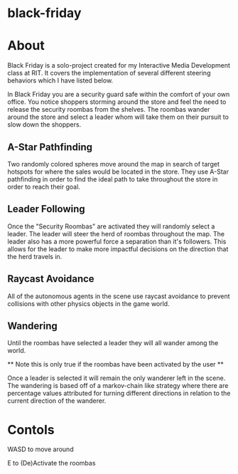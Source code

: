 black-friday
============

# About

Black Friday is a solo-project created for my Interactive Media Development
class at RIT. It covers the implementation of several different steering
behaviors which I have listed below.


In Black Friday you are a security guard safe within the comfort of your
own office. You notice shoppers storming around the store and feel the need
to release the security roombas from the shelves. The roombas wander around
the store and select a leader whom will take them on their pursuit to slow
down the shoppers. 

## A-Star Pathfinding

Two randomly colored spheres move around the map in search of target hotspots
for where the sales would be located in the store. They use A-Star pathfinding
in order to find the ideal path to take throughout the store in order to reach
their goal.

## Leader Following

Once the "Security Roombas" are activated they will randomly select a leader.
The leader will steer the herd of roombas throughout the map. The leader also
has a more powerful force a separation than it's followers. This allows
for the leader to make more impactful decisions on the direction that the 
herd travels in.

## Raycast Avoidance

All of the autonomous agents in the scene use raycast avoidance to prevent
collisions with other physics objects in the game world.

## Wandering

Until the roombas have selected a leader they will all wander among the world.

** Note this is only true if the roombas have been activated by the user **

Once a leader is selected it will remain the only wanderer left in the scene.
The wandering is based off of a markov-chain like strategy where there are
percentage values attributed for turning different directions in relation
to the current direction of the wanderer.


# Contols

WASD to move around

E to (De)Activate the roombas
